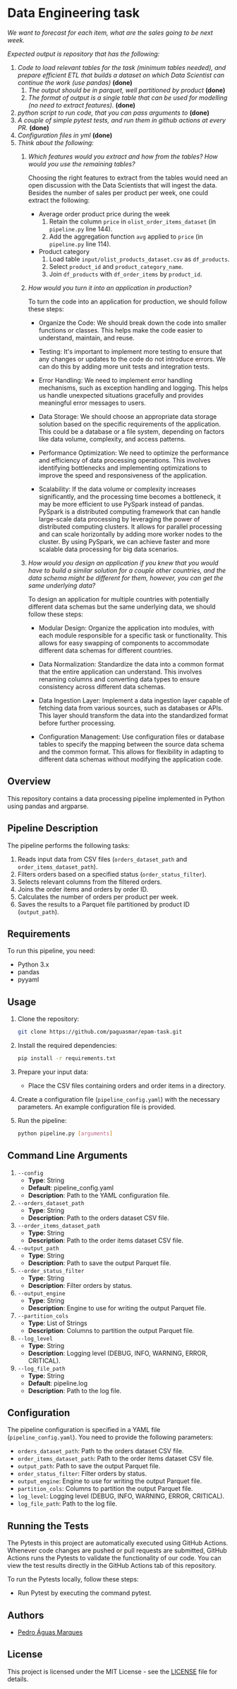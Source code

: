 # Data Engineering task
*We want to forecast for each item, what are the sales going to be next week.*

*Expected output is repository that has the following:*

1. *Code to load relevant tables for the task (minimum tables needed), and prepare efficient ETL that builds a dataset on which Data Scientist can continue the work (use pandas)* **(done)**
    1. *The output should be in parquet, well partitioned by product* **(done)**
    2. *The format of output is a single table that can be used for modelling (no need to extract features).* **(done)**
2. *python script to run code, that you can pass arguments to* **(done)**
3. *A couple of simple pytest tests, and run them in github actions at every PR.* **(done)**
4. *Configuration files in yml* **(done)**
5. *Think about the following:*
    1. *Which features would you extract and how from the tables? How would you use the remaining tables?*
        
        Choosing the right features to extract from the tables would need an open discussion with the Data Scientists that will ingest the data.
        Besides the number of sales per product per week, one could extract the following:
        - Average order product price during the week
            1. Retain the column `price` in `olist_order_items_dataset` (in `pipeline.py` line 144).
            2. Add the aggregation function `avg` applied to `price` (in `pipeline.py` line 114).
        - Product category
            1. Load table `input/olist_products_dataset.csv` as `df_products`.
            2. Select `product_id` and `product_category_name`.
            3. Join `df_products` with `df_order_items` by `product_id`.
    2. *How would you turn it into an application in production?*

        To turn the code into an application for production, we should follow these steps:

        - Organize the Code: We should break down the code into smaller functions or classes. This helps make the code easier to understand, maintain, and reuse.

        - Testing: It's important to implement more testing to ensure that any changes or updates to the code do not introduce errors. We can do this by adding more unit tests and integration tests.

        - Error Handling: We need to implement error handling mechanisms, such as exception handling and logging. This helps us handle unexpected situations gracefully and provides meaningful error messages to users.

        - Data Storage: We should choose an appropriate data storage solution based on the specific requirements of the application. This could be a database or a file system, depending on factors like data volume, complexity, and access patterns.

        - Performance Optimization: We need to optimize the performance and efficiency of data processing operations. This involves identifying bottlenecks and implementing optimizations to improve the speed and responsiveness of the application.

        - Scalability: If the data volume or complexity increases significantly, and the processing time becomes a bottleneck, it may be more efficient to use PySpark instead of pandas. PySpark is a distributed computing framework that can handle large-scale data processing by leveraging the power of distributed computing clusters. It allows for parallel processing and can scale horizontally by adding more worker nodes to the cluster. By using PySpark, we can achieve faster and more scalable data processing for big data scenarios.
    3. *How would you design an application if you knew that you would have to build a similar solution for a couple other countries, and the data schema might be different for them, however, you can get the same underlying data?*

        To design an application for multiple countries with potentially different data schemas but the same underlying data, we should follow these steps:

        - Modular Design: Organize the application into modules, with each module responsible for a specific task or functionality. This allows for easy swapping of components to accommodate different data schemas for different countries.

        - Data Normalization: Standardize the data into a common format that the entire application can understand. This involves renaming columns and converting data types to ensure consistency across different data schemas.

        - Data Ingestion Layer: Implement a data ingestion layer capable of fetching data from various sources, such as databases or APIs. This layer should transform the data into the standardized format before further processing.

        - Configuration Management: Use configuration files or database tables to specify the mapping between the source data schema and the common format. This allows for flexibility in adapting to different data schemas without modifying the application code.

## Overview

This repository contains a data processing pipeline implemented in Python using pandas and argparse.

## Pipeline Description

The pipeline performs the following tasks:

1. Reads input data from CSV files (`orders_dataset_path` and `order_items_dataset_path`).
2. Filters orders based on a specified status (`order_status_filter`).
3. Selects relevant columns from the filtered orders.
4. Joins the order items and orders by order ID.
5. Calculates the number of orders per product per week.
6. Saves the results to a Parquet file partitioned by product ID (`output_path`).

## Requirements

To run this pipeline, you need:

- Python 3.x
- pandas
- pyyaml

## Usage

1. Clone the repository:

   ```bash
   git clone https://github.com/paguasmar/epam-task.git
   ```

2. Install the required dependencies:

   ```bash
   pip install -r requirements.txt
   ```

3. Prepare your input data:

   - Place the CSV files containing orders and order items in a directory.

4. Create a configuration file (`pipeline_config.yaml`) with the necessary parameters. An example configuration file is provided.

5. Run the pipeline:

   ```bash
   python pipeline.py [arguments]
   ```

## Command Line Arguments
1. `--config`
    - **Type**: String
    - **Default**: pipeline_config.yaml
    - **Description**: Path to the YAML configuration file.
2. `--orders_dataset_path`
    - **Type**: String
    - **Description**: Path to the orders dataset CSV file.
3. `--order_items_dataset_path`
    - **Type**: String
    - **Description**: Path to the order items dataset CSV file.
4. `--output_path`
    - **Type**: String
    - **Description**: Path to save the output Parquet file.
5. `--order_status_filter`
    - **Type**: String
    - **Description**: Filter orders by status.
6. `--output_engine`
    - **Type**: String
    - **Description**: Engine to use for writing the output Parquet file.
7. `--partition_cols`
    - **Type**: List of Strings
    - **Description**: Columns to partition the output Parquet file.
8. `--log_level`
    - **Type**: String
    - **Description**: Logging level (DEBUG, INFO, WARNING, ERROR, CRITICAL).
9. `--log_file_path`
    - **Type**: String
    - **Default**: pipeline.log
    - **Description**: Path to the log file.

## Configuration

The pipeline configuration is specified in a YAML file (`pipeline_config.yaml`). You need to provide the following parameters:

- `orders_dataset_path`: Path to the orders dataset CSV file.
- `order_items_dataset_path`: Path to the order items dataset CSV file.
- `output_path`: Path to save the output Parquet file.
- `order_status_filter`: Filter orders by status.
- `output_engine`: Engine to use for writing the output Parquet file.
- `partition_cols`: Columns to partition the output Parquet file.
- `log_level`: Logging level (DEBUG, INFO, WARNING, ERROR, CRITICAL).
- `log_file_path`: Path to the log file.

## Running the Tests
The Pytests in this project are automatically executed using GitHub Actions. Whenever code changes are pushed or pull requests are submitted, GitHub Actions runs the Pytests to validate the functionality of our code. You can view the test results directly in the GitHub Actions tab of this repository.

To run the Pytests locally, follow these steps:

- Run Pytest by executing the command pytest.

## Authors

- [Pedro Águas Marques](https://github.com/paguasmar)

## License

This project is licensed under the MIT License - see the [LICENSE](LICENSE) file for details.

